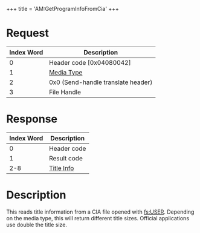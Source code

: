 +++
title = 'AM:GetProgramInfoFromCia'
+++

# Request

| Index Word | Description                                            |
|------------|--------------------------------------------------------|
| 0          | Header code \[0x04080042\]                             |
| 1          | [Media Type](Filesystem_services#MediaType "wikilink") |
| 2          | 0x0 (Send-handle translate header)                     |
| 3          | File Handle                                            |

# Response

| Index Word | Description                               |
|------------|-------------------------------------------|
| 0          | Header code                               |
| 1          | Result code                               |
| 2-8        | [Title Info](AMNet:ListTitles "wikilink") |

# Description

This reads title information from a CIA file opened with
[fs:USER](Filesystem_services "wikilink"). Depending on the media type,
this will return different title sizes. Official applications use double
the title size.